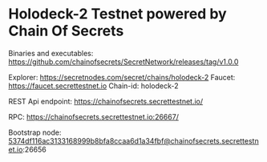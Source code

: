 # Holodeck-2 Testnet powered by Chain Of Secrets

Binaries and executables: https://github.com/chainofsecrets/SecretNetwork/releases/tag/v1.0.0

Explorer: https://secretnodes.com/secret/chains/holodeck-2
Faucet: https://faucet.secrettestnet.io
Chain-id: holodeck-2

REST Api endpoint: https://chainofsecrets.secrettestnet.io/

RPC: https://chainofsecrets.secrettestnet.io:26667/

Bootstrap node:
5374df116ac3133168999b8bfa8ccaa6d1a34fbf@chainofsecrets.secrettestnet.io:26656
